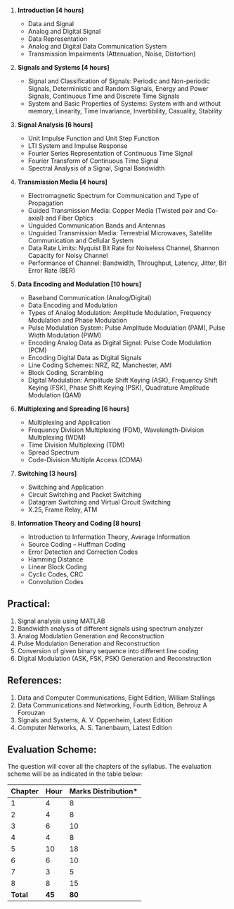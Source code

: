 1. **Introduction [4 hours]**
    * Data and Signal
    * Analog and Digital Signal
    * Data Representation
    * Analog and Digital Data Communication System
    * Transmission Impairments (Attenuation, Noise, Distortion)

2. **Signals and Systems [4 hours]**
    * Signal and Classification of Signals: Periodic and Non-periodic Signals, Deterministic and Random Signals, Energy and Power Signals, Continuous Time and Discrete Time Signals
    * System and Basic Properties of Systems: System with and without memory, Linearity, Time Invariance, Invertibility, Casuality, Stability

3. **Signal Analysis [6 hours]**
    * Unit Impulse Function and Unit Step Function
    * LTI System and Impulse Response
    * Fourier Series Representation of Continuous Time Signal
    * Fourier Transform of Continuous Time Signal
    * Spectral Analysis of a Signal, Signal Bandwidth

4. **Transmission Media [4 hours]**
    * Electromagnetic Spectrum for Communication and Type of Propagation
    * Guided Transmission Media: Copper Media (Twisted pair and Co-axial) and Fiber Optics
    * Unguided Communication Bands and Antennas
    * Unguided Transmission Media: Terrestrial Microwaves, Satellite Communication and Cellular System
    * Data Rate Limits: Nyquist Bit Rate for Noiseless Channel, Shannon Capacity for Noisy Channel
    * Performance of Channel: Bandwidth, Throughput, Latency, Jitter, Bit Error Rate (BER)

5. **Data Encoding and Modulation [10 hours]**
    * Baseband Communication (Analog/Digital)
    * Data Encoding and Modulation
    * Types of Analog Modulation: Amplitude Modulation, Frequency Modulation and Phase Modulation
    * Pulse Modulation System: Pulse Amplitude Modulation (PAM), Pulse Width Modulation (PWM) 
    * Encoding Analog Data as Digital Signal: Pulse Code Modulation (PCM)
    * Encoding Digital Data as Digital Signals
    * Line Coding Schemes: NRZ, RZ, Manchester, AMI
    * Block Coding, Scrambling
    * Digital Modulation: Amplitude Shift Keying (ASK), Frequency Shift Keying (FSK), Phase Shift Keying (PSK), Quadrature Amplitude Modulation (QAM)

6. **Multiplexing and Spreading [6 hours]**
    * Multiplexing and Application
    * Frequency Division Multiplexing (FDM), Wavelength-Division Multiplexing (WDM)
    * Time Division Multiplexing (TDM)
    * Spread Spectrum
    * Code-Division Multiple Access (CDMA)

7. **Switching [3 hours]**
    * Switching and Application
    * Circuit Switching and Packet Switching
    * Datagram Switching and Virtual Circuit Switching
    * X.25, Frame Relay, ATM 

8. **Information Theory and Coding [8 hours]**
    * Introduction to Information Theory, Average Information
    * Source Coding – Huffman Coding
    * Error Detection and Correction Codes
    * Hamming Distance
    * Linear Block Coding
    * Cyclic Codes, CRC
    * Convolution Codes


## Practical:

1. Signal analysis using MATLAB
2. Bandwidth analysis of different signals using spectrum analyzer
3. Analog Modulation Generation and Reconstruction
4. Pulse Modulation Generation and Reconstruction
5. Conversion of given binary sequence into different line coding
6. Digital Modulation (ASK, FSK, PSK) Generation and Reconstruction

## References:

1. Data and Computer Communications, Eight Edition, William Stallings
2. Data Communications and Networking, Fourth Edition, Behrouz A Forouzan
3. Signals and Systems, A. V. Oppenheim, Latest Edition 
4. Computer Networks, A. S. Tanenbaum, Latest Edition 

## Evaluation Scheme: 

The question will cover all the chapters of the syllabus. The evaluation scheme will be as indicated in the table below:

| Chapter   | Hour   | Marks Distribution* |
| --------- | ------ | ------------------- |
| 1         | 4      | 8                   |
| 2         | 4      | 8                   |
| 3         | 6      | 10                  |
| 4         | 4      | 8                   |
| 5         | 10     | 18                  |
| 6         | 6      | 10                  |
| 7         | 3      | 5                   |
| 8         | 8      | 15                  |
| **Total** | **45** | **80**              |

